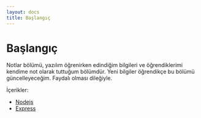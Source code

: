 ```yaml
---
layout: docs
title: Başlangıç
---
```


# Başlangıç

Notlar bölümü, yazılım öğrenirken edindiğim bilgileri ve öğrendiklerimi kendime not olarak tuttuğum bölümdür. Yeni 
bilgiler öğrendikçe bu bölümü güncelleyeceğim. Faydalı olması dileğiyle.

İçerikler:

- [Nodejs](/notlar/nodejs/)
- [Express](/notlar/express/)
